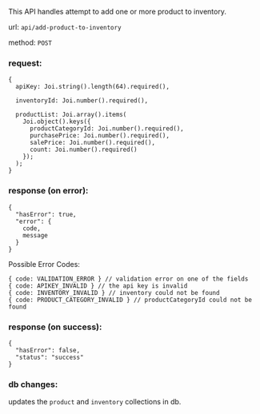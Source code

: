 This API handles attempt to add one or more product to inventory.

url: `api/add-product-to-inventory`

method: `POST`

### request: 
```
{
  apiKey: Joi.string().length(64).required(),

  inventoryId: Joi.number().required(),

  productList: Joi.array().items(
    Joi.object().keys({
      productCategoryId: Joi.number().required(),
      purchasePrice: Joi.number().required(),
      salePrice: Joi.number().required(),
      count: Joi.number().required()
    });
  );
}
```

### response (on error):
```
{
  "hasError": true,
  "error": {
    code,
    message
  }
}
```
Possible Error Codes:
```
{ code: VALIDATION_ERROR } // validation error on one of the fields
{ code: APIKEY_INVALID } // the api key is invalid
{ code: INVENTORY_INVALID } // inventory could not be found
{ code: PRODUCT_CATEGORY_INVALID } // productCategoryId could not be found
```

### response (on success):
```
{
  "hasError": false,
  "status": "success"
}
```

### db changes:
updates the `product` and `inventory` collections in db.